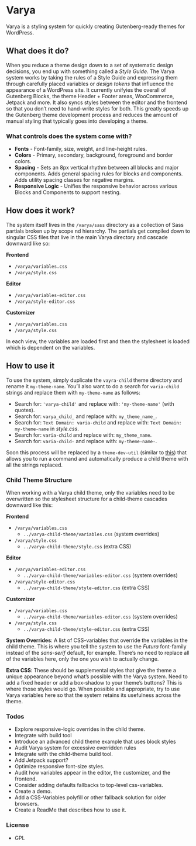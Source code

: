 # Varya

Varya is a styling system for quickly creating Gutenberg-ready themes for WordPress.

## What does it do?

When you reduce a theme design down to a set of systematic design decisions, you end up with something called a _Style Guide_. The Varya system works by taking the rules of a Style Guide and expressing them through carefully placed variables or _design tokens_ that influence the appearance of a WordPress site. It currently unifyies the overall of Gutenberg Blocks, the theme Header + Footer areas, WooCommerce, Jetpack and more. It also syncs styles between the editor and the frontend so that you don’t need to hand-write styles for both. This greatly speeds up the Gutenberg theme development process and reduces the amount of manual styling that typically goes into developing a theme. 

### What controls does the system come with?

  - **Fonts** - Font-family, size, weight, and line-height rules. 
  - **Colors** - Primary, secondary, background, foreground and border colors. 
  - **Spacing** - Sets an 8px vertical rhythm between all blocks and major components. Adds general spacing rules for blocks and components. Adds utility spacing classes for negative margins.
  - **Responsive Logic** - Unifies the responsive behavior across various Blocks and Components to support nesting.

## How does it work?

The system itself lives in the `/varya/sass` directory as a collection of Sass partials broken up by scope nd hierarchy. The partials get compiled down to singular CSS files that live in the main Varya directory and cascade downward like so:

**Frontend** 
- `/varya/variables.css`
- `/varya/style.css`

**Editor** 
- `/varya/variables-editor.css`
- `/varya/style-editor.css`

**Customizer**
- `/varya/variables.css`
- `/varya/style.css`

In each view, the variables are loaded first and then the stylesheet is loaded which is dependent on the variables.

## How to use it

To use the system, simply duplicate the `vayra-child` theme directory and rename it `my-theme-name`. You’ll also want to do a search for `varia-child` strings and replace them with `my-theme-name` as follows:

  - Search for: `'varya-child'` and replace with: `'my-theme-name'` (with quotes).
  - Search for: `varya_child_` and replace with: `my_theme_name_`.
  - Search for: `Text Domain: varia-child` and replace with: `Text Domain: my-theme-name` in _style.css_.
  - Search for:  `varia-child` and replace with: `my_theme_name`.
  - Search for: `varia-child-` and replace with: `my-theme-name-`.

Soon this process will be replaced by a `theme-dev-util` (similar to [this](https://github.com/Automattic/theme-dev-utils)) that allows you to run a command and automatically produce a child theme with all the strings replaced.

### Child Theme Structure

When working with a Varya child theme, only the variables need to be overwritten so the stylesheet structure for a child-theme cascades downward like this:

**Frontend**
- `/varya/variables.css`
  - `../varya-child-theme/variables.css` (system overrides)
- `/varya/style.css`
  - `../varya-child-theme/style.css` (extra CSS)

 **Editor**
- `/varya/variables-editor.css`
  - `../varya-child-theme/variables-editor.css` (system overrides)
- `/varya/style-editor.css`
  - `../varya-child-theme/style-editor.css` (extra CSS)

**Customizer**
- `/varya/variables.css`
  - `../varya-child-theme/variables-editor.css` (system overrides)
- `/varya/style.css`
  - `../varya-child-theme/style-editor.css` (extra CSS)

**System Overrides**: A list of CSS-variables that override the variables in the child theme. This is where you tell the system to use the _Futura_ font-family instead of the _sans-serif_ default, for example. There’s no need to replace all of the variables here, only the one you wish to actually change.

**Extra CSS**: These should be supplemental styles that give the theme a unique appearance beyond what’s possible with the Varya system. Need to add a fixed header or add a box-shadow to your theme’s buttons? This is where those styles would go. When possible and appropriate, try to use Varya variables here so that the system retains its usefulness across the theme. 

### Todos

 - Explore responsive-logic overrides in the child theme.
 - Integrate with build tool
 - Introduce an advanced child theme example that uses block styles
 - Audit Varya system for excessive overridden rules
 - Integrate with the child-theme build tool.
 - Add Jetpack support?
 - Optimize responsive font-size styles.
 - Audit how variables appear in the editor, the customizer, and the frontend.
 - Consider adding defaults fallbacks to top-level css-variables.
 - Create a demo.
 - Add a CSS-Variables polyfill or other fallback solution for older browsers.
 - Create a ReadMe that describes how to use it.

### License

- GPL
